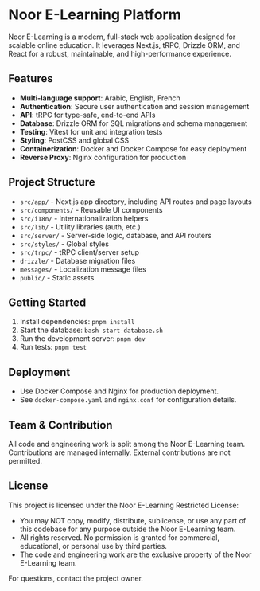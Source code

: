 # Noor E-Learning Platform

Noor E-Learning is a modern, full-stack web application designed for scalable online education. It leverages Next.js, tRPC, Drizzle ORM, and React for a robust, maintainable, and high-performance experience.

## Features

- **Multi-language support**: Arabic, English, French
- **Authentication**: Secure user authentication and session management
- **API**: tRPC for type-safe, end-to-end APIs
- **Database**: Drizzle ORM for SQL migrations and schema management
- **Testing**: Vitest for unit and integration tests
- **Styling**: PostCSS and global CSS
- **Containerization**: Docker and Docker Compose for easy deployment
- **Reverse Proxy**: Nginx configuration for production

## Project Structure

- `src/app/` - Next.js app directory, including API routes and page layouts
- `src/components/` - Reusable UI components
- `src/i18n/` - Internationalization helpers
- `src/lib/` - Utility libraries (auth, etc.)
- `src/server/` - Server-side logic, database, and API routers
- `src/styles/` - Global styles
- `src/trpc/` - tRPC client/server setup
- `drizzle/` - Database migration files
- `messages/` - Localization message files
- `public/` - Static assets

## Getting Started

1. Install dependencies: `pnpm install`
2. Start the database: `bash start-database.sh`
3. Run the development server: `pnpm dev`
4. Run tests: `pnpm test`

## Deployment

- Use Docker Compose and Nginx for production deployment.
- See `docker-compose.yaml` and `nginx.conf` for configuration details.

## Team & Contribution

All code and engineering work is split among the Noor E-Learning team. Contributions are managed internally. External contributions are not permitted.

## License

This project is licensed under the Noor E-Learning Restricted License:

- You may NOT copy, modify, distribute, sublicense, or use any part of this codebase for any purpose outside the Noor E-Learning team.
- All rights reserved. No permission is granted for commercial, educational, or personal use by third parties.
- The code and engineering work are the exclusive property of the Noor E-Learning team.

For questions, contact the project owner.
